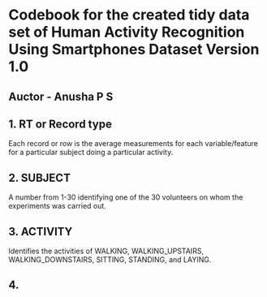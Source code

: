 # Codebook for the created tidy data set of Human Activity Recognition Using Smartphones Dataset Version 1.0

## Auctor - Anusha P S

## 1. RT or Record type
Each record or row is the average measurements for each variable/feature for a particular subject doing a particular activity.

## 2. SUBJECT
A number from 1-30 identifying one of the 30 volunteers on whom the experiments was carried out.

## 3. ACTIVITY
Identifies the activities of WALKING, WALKING_UPSTAIRS, WALKING_DOWNSTAIRS, SITTING, STANDING, and LAYING.

## 4. 

